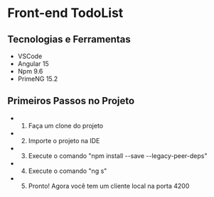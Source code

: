 # Front-end TodoList
## Tecnologias e Ferramentas
- VSCode
- Angular 15
- Npm 9.6
- PrimeNG 15.2

## Primeiros Passos no Projeto
- 1) Faça um clone do projeto
- 2) Importe o projeto na IDE
- 3) Execute o comando "npm install --save --legacy-peer-deps"
- 4) Execute o comando "ng s"
- 5) Pronto! Agora você tem um cliente local na porta 4200